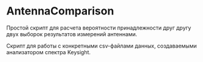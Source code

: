 # AntennaComparison

Простой скрипт для расчета вероятности принадлежности друг другу двух выборок результатов измерений антеннами.

Скрипт для работы с конкретными csv-файлами данных, создаваемыми анализатором спектра Keysight.

